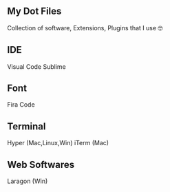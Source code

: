 ## My Dot Files

Collection of software, Extensions, Plugins that I use 🤓

## IDE
Visual Code 
Sublime 

## Font
Fira Code

## Terminal
Hyper (Mac,Linux,Win)
iTerm (Mac)

## Web Softwares 
Laragon (Win)
